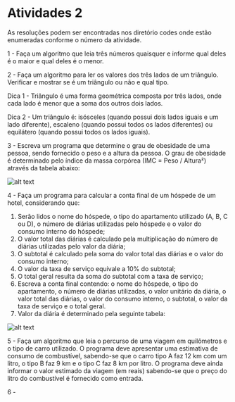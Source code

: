 <h1>Atividades 2 </h1>

<p> As resoluções podem ser encontradas nos diretório codes onde estão enumeradas conforme o número da atividade. </p>

<p>1 - Faça um algoritmo que leia três números quaisquer e informe qual deles é o maior e qual deles é o menor.  </p>

<p>2 - Faça um algoritmo para ler os valores dos três lados de um triângulo. Verificar e mostrar se é um triângulo ou não e qual tipo.   </p>
<p>    Dica 1 - Triângulo é uma forma geométrica composta por três lados, onde cada lado é menor que a soma dos outros dois lados. </p>
<p>    Dica 2 - Um triângulo é: isósceles (quando possui dois lados iguais e um lado diferente), escaleno (quando possui todos os lados diferentes) ou equilátero (quando possui todos os lados iguais).</p>

<p>3 - Escreva um programa que determine o grau de obesidade de uma pessoa, sendo fornecido o peso e a altura da pessoa. O grau de obesidade é determinado pelo índice da massa corpórea (IMC = Peso / Altura²) através da tabela abaixo: </p>

![alt text](https://github.com/souza10v/Exercicios-em-C/upload/main/activities2/images/03.jpg?raw=true)

<p>4 - Faça um programa para calcular a conta final de um hóspede de um hotel, considerando que:  </p>

<ol>
  <li>Serão lidos o nome do hóspede, o tipo do apartamento utilizado (A, B, C ou D), o número de diárias utilizadas pelo hóspede e o valor do consumo interno do hóspede;</li>
  <li>O valor total das diárias é calculado pela multiplicação do número de diárias utilizadas pelo valor da diária; </li>
  <li>O subtotal é calculado pela soma do valor total das diárias e o valor do consumo interno; </li>
  <li>O valor da taxa de serviço equivale a 10% do subtotal; </li>
  <li>O total geral resulta da soma do subtotal com a taxa de serviço; </li>
  <li>Escreva a conta final contendo: o nome do hóspede, o tipo do apartamento, o número de diárias utilizadas, o valor unitário da diária, o valor total das diárias, o valor do consumo interno, o subtotal, o valor da taxa de serviço e o total geral. </li>
  <li>Valor da diária é determinado pela seguinte tabela:</li>
  </ol>
  
![alt text](https://github.com/souza10v/Exercicios-em-C/upload/main/activities2/images/04.jpg?raw=true)

<p>5 - Faça um algoritmo que leia o percurso de uma viagem em quilômetros e o tipo de carro utilizado. O programa deve apresentar uma estimativa de consumo de combustível, sabendo-se que o carro tipo A faz 12 km com um litro, o tipo B faz 9 km e o tipo C faz 8 km por litro. O programa deve ainda informar o valor estimado da viagem (em reais) sabendo-se que o preço do litro do combustível é fornecido como entrada. </p>

<p>6 - </p>

